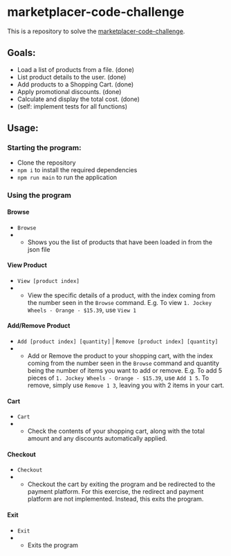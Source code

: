 # marketplacer-code-challenge

This is a repository to solve the [marketplacer-code-challenge](https://gist.github.com/alexrogers/63d262d4e07b75a45c646cd4f473accf).

## Goals:

- Load a list of products from a file. (done)
- List product details to the user. (done)
- Add products to a Shopping Cart. (done)
- Apply promotional discounts. (done)
- Calculate and display the total cost. (done)
- (self: implement tests for all functions)

## Usage:

### Starting the program:

- Clone the repository
- `npm i` to install the required dependencies
- `npm run main` to run the application

### Using the program

#### Browse

- `Browse`
- - Shows you the list of products that have been loaded in from the json file

#### View Product

- `View [product index]`
- - View the specific details of a product, with the index coming from the number seen in the `Browse` command. E.g. To view `1. Jockey Wheels - Orange - $15.39`, use `View 1`

#### Add/Remove Product

- `Add [product index] [quantity]` | `Remove [product index] [quantity]`
- - Add or Remove the product to your shopping cart, with the index coming from the number seen in the `Browse` command and quantity being the number of items you want to add or remove. E.g. To add 5 pieces of `1. Jockey Wheels - Orange - $15.39`, use `Add 1 5`. To remove, simply use `Remove 1 3`, leaving you with 2 items in your cart.

#### Cart

- `Cart`
- - Check the contents of your shopping cart, along with the total amount and any discounts automatically applied.

#### Checkout

- `Checkout`
- - Checkout the cart by exiting the program and be redirected to the payment platform. For this exercise, the redirect and payment platform are not implemented. Instead, this exits the program.

#### Exit

- `Exit`
- - Exits the program
